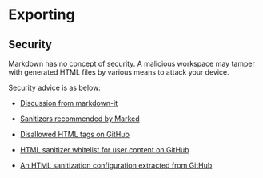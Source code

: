 # Exporting

## Security

Markdown has no concept of security. A malicious workspace may tamper with generated HTML files by various means to attack your device.

Security advice is as below:

* [Discussion from markdown-it](https://github.com/markdown-it/markdown-it/blob/master/docs/security.md)

* [Sanitizers recommended by Marked](https://marked.js.org/#usage)

* [Disallowed HTML tags on GitHub](https://github.github.com/gfm/#disallowed-raw-html-extension-)

* [HTML sanitizer whitelist for user content on GitHub](https://gist.github.com/kivikakk/622b5dcf395e26c49e2334f0eb19e6f9)

* [An HTML sanitization configuration extracted from GitHub](https://github.com/gjtorikian/html-pipeline/blob/main/lib/html/pipeline/sanitization_filter.rb)
